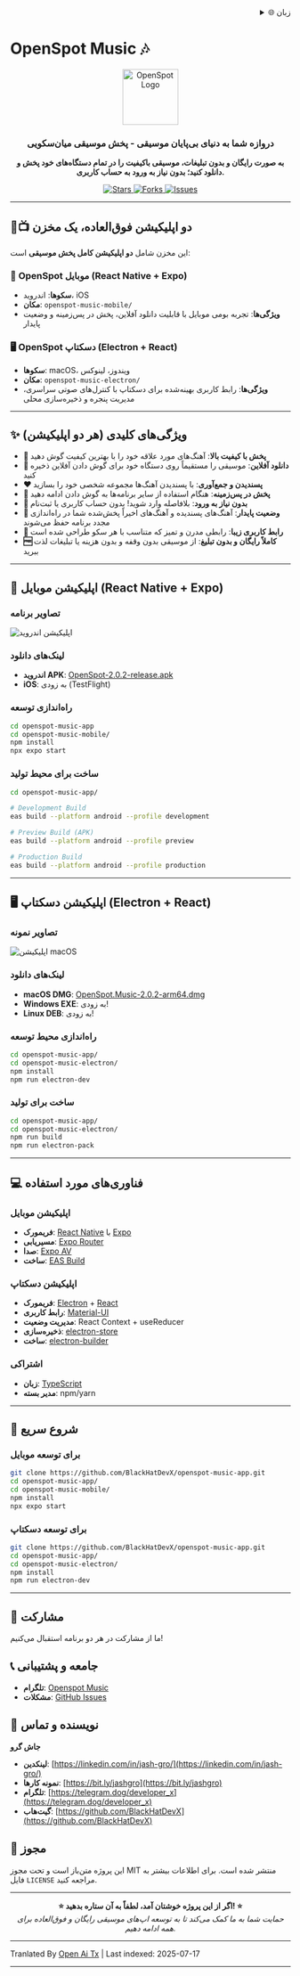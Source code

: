 <div align="right">
  <details>
    <summary >🌐 زبان</summary>
    <div>
      <div align="center">
        <a href="https://openaitx.github.io/view.html?user=BlackHatDevX&project=openspot-music-app&lang=en">انگلیسی</a>
        | <a href="https://openaitx.github.io/view.html?user=BlackHatDevX&project=openspot-music-app&lang=zh-CN">简体中文</a>
        | <a href="https://openaitx.github.io/view.html?user=BlackHatDevX&project=openspot-music-app&lang=zh-TW">繁體中文</a>
        | <a href="https://openaitx.github.io/view.html?user=BlackHatDevX&project=openspot-music-app&lang=ja">日本語</a>
        | <a href="https://openaitx.github.io/view.html?user=BlackHatDevX&project=openspot-music-app&lang=ko">한국어</a>
        | <a href="https://openaitx.github.io/view.html?user=BlackHatDevX&project=openspot-music-app&lang=hi">हिन्दी</a>
        | <a href="https://openaitx.github.io/view.html?user=BlackHatDevX&project=openspot-music-app&lang=th">ไทย</a>
        | <a href="https://openaitx.github.io/view.html?user=BlackHatDevX&project=openspot-music-app&lang=fr">Français</a>
        | <a href="https://openaitx.github.io/view.html?user=BlackHatDevX&project=openspot-music-app&lang=de">Deutsch</a>
        | <a href="https://openaitx.github.io/view.html?user=BlackHatDevX&project=openspot-music-app&lang=es">Español</a>
        | <a href="https://openaitx.github.io/view.html?user=BlackHatDevX&project=openspot-music-app&lang=it">Itapano</a>
        | <a href="https://openaitx.github.io/view.html?user=BlackHatDevX&project=openspot-music-app&lang=ru">Русский</a>
        | <a href="https://openaitx.github.io/view.html?user=BlackHatDevX&project=openspot-music-app&lang=pt">Português</a>
        | <a href="https://openaitx.github.io/view.html?user=BlackHatDevX&project=openspot-music-app&lang=nl">Nederlands</a>
        | <a href="https://openaitx.github.io/view.html?user=BlackHatDevX&project=openspot-music-app&lang=pl">Polski</a>
        | <a href="https://openaitx.github.io/view.html?user=BlackHatDevX&project=openspot-music-app&lang=ar">العربية</a>
        | <a href="https://openaitx.github.io/view.html?user=BlackHatDevX&project=openspot-music-app&lang=fa">فارسی</a>
        | <a href="https://openaitx.github.io/view.html?user=BlackHatDevX&project=openspot-music-app&lang=tr">Türkçe</a>
        | <a href="https://openaitx.github.io/view.html?user=BlackHatDevX&project=openspot-music-app&lang=vi">Tiếng Việt</a>
        | <a href="https://openaitx.github.io/view.html?user=BlackHatDevX&project=openspot-music-app&lang=id">Bahasa Indonesia</a>
      </div>
    </div>
  </details>
</div>

# OpenSpot Music 🎶

<p align="center">
 <img width="100" alt="OpenSpot Logo" src="https://github.com/user-attachments/assets/9f56500d-d950-48c6-a362-bcbc74be88cb" />
</p>

<h3 align="center">دروازه شما به دنیای بی‌پایان موسیقی - پخش موسیقی میان‌سکویی</h3>

<p align="center">
  <strong>به صورت رایگان و بدون تبلیغات، موسیقی باکیفیت را در تمام دستگاه‌های خود پخش و دانلود کنید؛ بدون نیاز به ورود به حساب کاربری.</strong>
</p>

<p align="center">
  <a href="https://github.com/BlackHatDevX/openspot-music-app/stargazers">
    <img src="https://img.shields.io/github/stars/BlackHatDevX/openspot-music-app?style=for-the-badge&color=ffd700" alt="Stars">
  </a>
  <a href="https://github.com/BlackHatDevX/openspot-music-app/network/members">
    <img src="https://img.shields.io/github/forks/BlackHatDevX/openspot-music-app?style=for-the-badge&color=84b4a3" alt="Forks">
  </a>
  <a href="https://github.com/BlackHatDevX/openspot-music-app/issues">
    <img src="https://img.shields.io/github/issues/BlackHatDevX/openspot-music-app?style=for-the-badge&color=f38ba8" alt="Issues">
  </a>
</p>

---

## 📱📺 دو اپلیکیشن فوق‌العاده، یک مخزن

این مخزن شامل **دو اپلیکیشن کامل پخش موسیقی** است:

### 🎵 **OpenSpot موبایل** (React Native + Expo)
- **سکوها**: اندروید، iOS
- **مکان**: `openspot-music-mobile/`
- **ویژگی‌ها**: تجربه بومی موبایل با قابلیت دانلود آفلاین، پخش در پس‌زمینه و وضعیت پایدار

### 🖥️ **OpenSpot دسکتاپ** (Electron + React)
- **سکوها**: macOS، ویندوز، لینوکس
- **مکان**: `openspot-music-electron/`
- **ویژگی‌ها**: رابط کاربری بهینه‌شده برای دسکتاپ با کنترل‌های صوتی سراسری، مدیریت پنجره و ذخیره‌سازی محلی

---

## ✨ ویژگی‌های کلیدی (هر دو اپلیکیشن)

- **🎵 پخش با کیفیت بالا**: آهنگ‌های مورد علاقه خود را با بهترین کیفیت گوش دهید
- **💾 دانلود آفلاین**: موسیقی را مستقیماً روی دستگاه خود برای گوش دادن آفلاین ذخیره کنید
- **❤️ پسندیدن و جمع‌آوری**: با پسندیدن آهنگ‌ها مجموعه شخصی خود را بسازید
- **🔄 پخش در پس‌زمینه**: هنگام استفاده از سایر برنامه‌ها به گوش دادن ادامه دهید
- **🚫 بدون نیاز به ورود**: بلافاصله وارد شوید! بدون حساب کاربری یا ثبت‌نام
- **💾 وضعیت پایدار**: آهنگ‌های پسندیده و آهنگ‌های اخیراً پخش‌شده شما در راه‌اندازی مجدد برنامه حفظ می‌شوند
- **🎨 رابط کاربری زیبا**: رابطی مدرن و تمیز که متناسب با هر سکو طراحی شده است
- **🆓 کاملاً رایگان و بدون تبلیغ**: از موسیقی بدون وقفه و بدون هزینه یا تبلیغات لذت ببرید

---

## 📱 اپلیکیشن موبایل (React Native + Expo)

### تصاویر برنامه

![اپلیکیشن اندروید](https://github.com/user-attachments/assets/5a48d1e1-c862-4cea-9d0a-a29606ac5b74)

### لینک‌های دانلود

- **اندروید APK**: [OpenSpot-2.0.2-release.apk](https://github.com/BlackHatDevX/openspot-music-app/releases/download/v2.0.2/OpenSpot-2.0.2-release.apk)
- **iOS**: به زودی (TestFlight)

### راه‌اندازی توسعه


```bash
cd openspot-music-app
cd openspot-music-mobile/
npm install
npx expo start
```
### ساخت برای محیط تولید


```bash
cd openspot-music-app/

# Development Build
eas build --platform android --profile development

# Preview Build (APK)
eas build --platform android --profile preview

# Production Build
eas build --platform android --profile production
```
---

## 🖥️ اپلیکیشن دسکتاپ (Electron + React)

### تصاویر نمونه

![اپلیکیشن macOS](https://github.com/user-attachments/assets/1cb18d3f-4986-4eb2-9cd2-1b606fbf31db)

### لینک‌های دانلود

- **macOS DMG**: [OpenSpot.Music-2.0.2-arm64.dmg](https://github.com/BlackHatDevX/openspot-music-app/releases/download/v2.0.2/OpenSpot.Music-2.0.2-arm64.dmg)
- **Windows EXE**: به زودی!
- **Linux DEB**: به زودی!

### راه‌اندازی محیط توسعه


```bash
cd openspot-music-app/
cd openspot-music-electron/
npm install
npm run electron-dev
```
### ساخت برای تولید


```bash
cd openspot-music-app/
cd openspot-music-electron/
npm run build
npm run electron-pack
```
---


## 💻 فناوری‌های مورد استفاده

### اپلیکیشن موبایل
- **فریمورک**: [React Native](https://reactnative.dev/) با [Expo](https://expo.dev/)
- **مسیریابی**: [Expo Router](https://expo.github.io/router/)
- **صدا**: [Expo AV](https://docs.expo.dev/versions/latest/sdk/av/)
- **ساخت**: [EAS Build](https://docs.expo.dev/build/introduction/)

### اپلیکیشن دسکتاپ
- **فریمورک**: [Electron](https://www.electronjs.org/) + [React](https://reactjs.org/)
- **رابط کاربری**: [Material-UI](https://mui.com/)
- **مدیریت وضعیت**: React Context + useReducer
- **ذخیره‌سازی**: [electron-store](https://github.com/sindresorhus/electron-store)
- **ساخت**: [electron-builder](https://www.electron.build/)

### اشتراکی
- **زبان**: [TypeScript](https://www.typescriptlang.org/)
- **مدیر بسته**: npm/yarn

---

## 🚀 شروع سریع

### برای توسعه موبایل

```bash
git clone https://github.com/BlackHatDevX/openspot-music-app.git
cd openspot-music-app/
cd openspot-music-mobile/
npm install
npx expo start
```
### برای توسعه دسکتاپ

```bash
git clone https://github.com/BlackHatDevX/openspot-music-app.git
cd openspot-music-app/
cd openspot-music-electron/
npm install
npm run electron-dev
```
---

## 🤝 مشارکت

ما از مشارکت در هر دو برنامه استقبال می‌کنیم!
## 📞 جامعه و پشتیبانی

- **تلگرام**: [Openspot Music](https://telegram.dog/Openspot_Music)
- **مشکلات**: [GitHub Issues](https://github.com/BlackHatDevX/openspot-music-app/issues)

## 👤 نویسنده و تماس

**جاش گرو**

- **لینکدین**: [https://linkedin.com/in/jash-gro/](https://linkedin.com/in/jash-gro/)
- **نمونه کارها**: [https://bit.ly/jashgro](https://bit.ly/jashgro)
- **تلگرام**: [https://telegram.dog/deveIoper_x](https://telegram.dog/deveIoper_x)
- **گیت‌هاب**: [https://github.com/BlackHatDevX](https://github.com/BlackHatDevX)

## 📄 مجوز

این پروژه متن‌باز است و تحت مجوز MIT منتشر شده است. برای اطلاعات بیشتر به فایل `LICENSE` مراجعه کنید.

---

<p align="center">
  <strong>⭐ اگر از این پروژه خوشتان آمد، لطفاً به آن ستاره بدهید! ⭐</strong>
  <br />
  <em>حمایت شما به ما کمک می‌کند تا به توسعه اپ‌های موسیقی رایگان و فوق‌العاده برای همه ادامه دهیم.</em>
</p> 



---

Tranlated By [Open Ai Tx](https://github.com/OpenAiTx/OpenAiTx) | Last indexed: 2025-07-17

---
